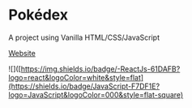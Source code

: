 # Pokédex
A project using Vanilla HTML/CSS/JavaScript

<a href="https://giancarlo-k.github.io/pokedex/" target="_blank">Website</a><br>

![]([https://img.shields.io/badge/-ReactJs-61DAFB?logo=react&logoColor=white&style=flat](https://shields.io/badge/JavaScript-F7DF1E?logo=JavaScript&logoColor=000&style=flat-square)
